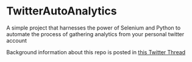 # TwitterAutoAnalytics
A simple project that harnesses the power of Selenium and Python to automate the process of gathering analytics from your personal twitter account 


Background information about this repo is posted in [this Twitter Thread](https://twitter.com/FirasWadhahi/status/1276927698321932288)
